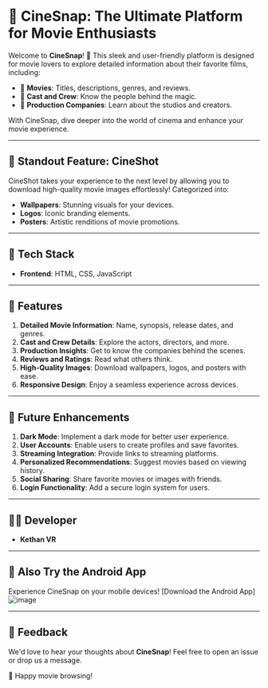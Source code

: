 # 🎥 CineSnap: The Ultimate Platform for Movie Enthusiasts

Welcome to **CineSnap**! 🚀 This sleek and user-friendly platform is designed for movie lovers to explore detailed information about their favorite films, including:

- 🎥 **Movies**: Titles, descriptions, genres, and reviews.
- 🌟 **Cast and Crew**: Know the people behind the magic.
- 🏢 **Production Companies**: Learn about the studios and creators.

With CineSnap, dive deeper into the world of cinema and enhance your movie experience.

---

## 🚀 Standout Feature: **CineShot**

CineShot takes your experience to the next level by allowing you to download high-quality movie images effortlessly! Categorized into:

- **Wallpapers**: Stunning visuals for your devices.
- **Logos**: Iconic branding elements.
- **Posters**: Artistic renditions of movie promotions.

---

## 🔧 Tech Stack

- **Frontend**: HTML, CSS, JavaScript

---

## 🔎 Features

1. **Detailed Movie Information**: Name, synopsis, release dates, and genres.
2. **Cast and Crew Details**: Explore the actors, directors, and more.
3. **Production Insights**: Get to know the companies behind the scenes.
4. **Reviews and Ratings**: Read what others think.
5. **High-Quality Images**: Download wallpapers, logos, and posters with ease.
6. **Responsive Design**: Enjoy a seamless experience across devices.

---

## 🌱 Future Enhancements

1. **Dark Mode**: Implement a dark mode for better user experience.
2. **User Accounts**: Enable users to create profiles and save favorites.
3. **Streaming Integration**: Provide links to streaming platforms.
4. **Personalized Recommendations**: Suggest movies based on viewing history.
5. **Social Sharing**: Share favorite movies or images with friends.
6. **Login Functionality**: Add a secure login system for users.

---

## 👨‍💻 Developer

- **Kethan VR**

---

## 📱 Also Try the Android App

Experience CineSnap on your mobile devices! [Download the Android App]
![image](https://github.com/user-attachments/assets/a794fd0b-2171-4de5-af80-98ea45fcd2a6)

---

## 📩 Feedback

We'd love to hear your thoughts about **CineSnap**! Feel free to open an issue or drop us a message.

🎥 Happy movie browsing!
